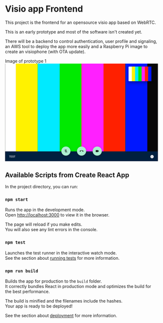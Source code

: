 # Visio app Frontend

This project is the frontend for an opensource visio app based on WebRTC.

This is an early prototype and most of the software isn't created yet.

There will be a backend to control authentication, user profile and signaling, an AWS tool to deploy the app more easily and a Raspberry Pi image to create an visiophone (with OTA update).

Image of prototype 1
![prototype 1](https://github.com/vportascarta/visio-frontend/raw/master/.github/proto1.png)

## Available Scripts from Create React App

In the project directory, you can run:

### `npm start`

Runs the app in the development mode.\
Open [http://localhost:3000](http://localhost:3000) to view it in the browser.

The page will reload if you make edits.\
You will also see any lint errors in the console.

### `npm test`

Launches the test runner in the interactive watch mode.\
See the section about [running tests](https://facebook.github.io/create-react-app/docs/running-tests) for more information.

### `npm run build`

Builds the app for production to the `build` folder.\
It correctly bundles React in production mode and optimizes the build for the best performance.

The build is minified and the filenames include the hashes.\
Your app is ready to be deployed!

See the section about [deployment](https://facebook.github.io/create-react-app/docs/deployment) for more information.
